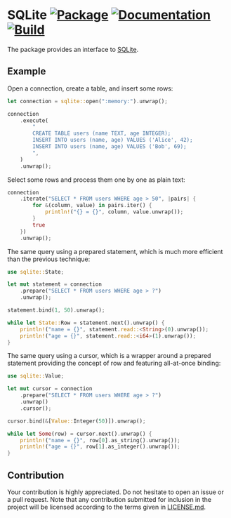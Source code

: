 # SQLite [![Package][package-img]][package-url] [![Documentation][documentation-img]][documentation-url] [![Build][build-img]][build-url]

The package provides an interface to [SQLite][1].

## Example

Open a connection, create a table, and insert some rows:

```rust
let connection = sqlite::open(":memory:").unwrap();

connection
    .execute(
        "
        CREATE TABLE users (name TEXT, age INTEGER);
        INSERT INTO users (name, age) VALUES ('Alice', 42);
        INSERT INTO users (name, age) VALUES ('Bob', 69);
        ",
    )
    .unwrap();
```

Select some rows and process them one by one as plain text:

```rust
connection
    .iterate("SELECT * FROM users WHERE age > 50", |pairs| {
        for &(column, value) in pairs.iter() {
            println!("{} = {}", column, value.unwrap());
        }
        true
    })
    .unwrap();
```

The same query using a prepared statement, which is much more efficient than
the previous technique:

```rust
use sqlite::State;

let mut statement = connection
    .prepare("SELECT * FROM users WHERE age > ?")
    .unwrap();

statement.bind(1, 50).unwrap();

while let State::Row = statement.next().unwrap() {
    println!("name = {}", statement.read::<String>(0).unwrap());
    println!("age = {}", statement.read::<i64>(1).unwrap());
}
```

The same query using a cursor, which is a wrapper around a prepared
statement providing the concept of row and featuring all-at-once binding:

```rust
use sqlite::Value;

let mut cursor = connection
    .prepare("SELECT * FROM users WHERE age > ?")
    .unwrap()
    .cursor();

cursor.bind(&[Value::Integer(50)]).unwrap();

while let Some(row) = cursor.next().unwrap() {
    println!("name = {}", row[0].as_string().unwrap());
    println!("age = {}", row[1].as_integer().unwrap());
}
```

## Contribution

Your contribution is highly appreciated. Do not hesitate to open an issue or a
pull request. Note that any contribution submitted for inclusion in the project
will be licensed according to the terms given in [LICENSE.md](LICENSE.md).

[1]: https://www.sqlite.org

[build-img]: https://travis-ci.org/stainless-steel/sqlite.svg?branch=master
[build-url]: https://travis-ci.org/stainless-steel/sqlite
[documentation-img]: https://docs.rs/sqlite/badge.svg
[documentation-url]: https://docs.rs/sqlite
[package-img]: https://img.shields.io/crates/v/sqlite.svg
[package-url]: https://crates.io/crates/sqlite
